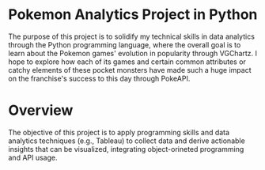 # Pokemon Analytics Project in Python

The purpose of this project is to solidify my technical skills in data analytics through the Python programming language, where the overall goal is to learn about the Pokemon games' evolution in popularity through VGChartz. I hope to explore how each of its games and certain common attributes or catchy elements of these pocket monsters have made such a huge impact on the franchise's success to this day through PokeAPI.

# Overview

The objective of this project is to apply programming skills and data analytics techniques (e.g., Tableau) to collect data and derive actionable insights that can be visualized, integrating object-orineted programming and API usage.
